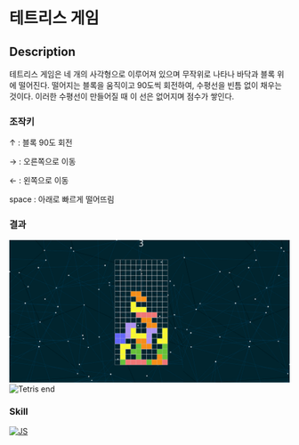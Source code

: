 # 테트리스 게임

## Description
테트리스 게임은 네 개의 사각형으로 이루어져 있으며 무작위로 나타나 바닥과 블록 위에 떨어진다. 떨어지는 블록을 움직이고 90도씩 회전하여, 수평선을 빈틈 없이 채우는 것이다. 이러한 수평선이 만들어질 때 이 선은 없어지며 점수가 쌓인다.

### 조작키

↑ : 블록 90도 회전

→ : 오른쪽으로 이동

← : 왼쪽으로 이동

space : 아래로 빠르게 떨어뜨림

### 결과


<img src="https://github.com/HiSeungmin/Tetris/blob/master/tetris_game.png?raw=true" width="800" alt="Tetris game">
<div>
<img src="[https://github.com/HiSeungmin/Tetris/blob/master/tetris_game.png?raw=true](https://github.com/HiSeungmin/Tetris/blob/master/tetris_end.png?raw=true)" width="800" alt="Tetris end">
</div>

### Skill
[![JS](https://img.shields.io/badge/JavaScript-F7DF1E?style=flat-square&logo=JavaScript&logoColor=black)](github.com/HiSeungmin/TODO-List)

